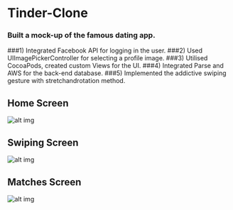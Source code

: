 # Tinder-Clone
### Built a mock-up of the famous dating app.

###1) Integrated Facebook API for logging in the user.
###2) Used UIImagePickerController for selecting a profile image.
###3) Utilised CocoaPods, created custom Views for the UI.
###4) Integrated Parse and AWS for the back-end database.
###5) Implemented the addictive swiping gesture with stretchandrotation method.
## Home Screen
![alt img](https://github.com/swiftdiaries/Tinder-Clone/blob/master/homescreen.png)
## Swiping Screen
![alt img](https://github.com/swiftdiaries/Tinder-Clone/blob/master/swipescreen.png)
## Matches Screen
![alt img](https://github.com/swiftdiaries/Tinder-Clone/blob/master/matchesscreen.png)

